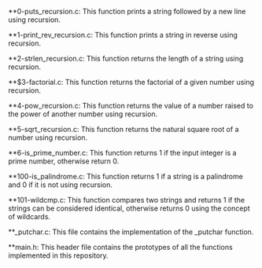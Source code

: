 **0-puts_recursion.c: This function prints a string followed by a new line using recursion.

**1-print_rev_recursion.c: This function prints a string in reverse using recursion.

**2-strlen_recursion.c: This function returns the length of a string using recursion.

**$3-factorial.c: This function returns the factorial of a given number using recursion.

**4-pow_recursion.c: This function returns the value of a number raised to the power of another number using recursion.

**5-sqrt_recursion.c: This function returns the natural square root of a number using recursion.

**6-is_prime_number.c: This function returns 1 if the input integer is a prime number, otherwise return 0.

**100-is_palindrome.c: This function returns 1 if a string is a palindrome and 0 if it is not using recursion.

**101-wildcmp.c: This function compares two strings and returns 1 if the strings can be considered identical, otherwise returns 0 using the concept of wildcards.

**_putchar.c: This file contains the implementation of the _putchar function.

**main.h: This header file contains the prototypes of all the functions implemented in this repository.
